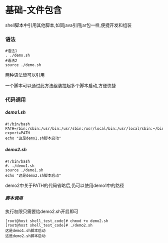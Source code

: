 # 基础-文件包含



shell脚本中引用其他脚本,如同java引用jar包一样,便捷开发和组装

### 语法

```shell
#语法1
. ./demo.sh
#语法2
source ./demo.sh
```

两种语法皆可以引用

一个脚本可以通过此方法组装拉起多个脚本启动,方便快捷

### 代码调用

##### demo1.sh

```shell
#!/bin/bash
PATH=/bin:/sbin:/usr/bin:/usr/sbin:/usr/local/bin:/usr/local/sbin:~/bin:
export=PATH
echo "这是demo1.sh脚本启动"
```



##### demo2.sh

```shell
#!/bin/bash
#. ./demo1.sh
source ./demo1.sh
echo "这是demo2.sh脚本启动"
```

demo2中关于PATH的代码省略后,仍可以使用demo1中的路径



##### 脚本调用

执行权限只需要给demo2.sh开启即可

```shell
[root@host shell_test_code]# chmod +x demo2.sh 
[root@host shell_test_code]# ./demo2.sh 
这是demo1.sh脚本启动
这是demo2.sh脚本启动
```

